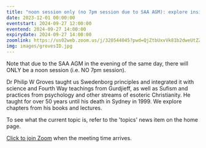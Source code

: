 ```yaml
---
title: "noon session only (no 7pm session due to SAA AGM): explore insights based on the work of Dr Philip Groves"
date: 2023-12-01 00:00:00
eventstart: 2024-09-27 12:00:00
eventend: 2024-09-27 14:00:00
expirydate: 2024-09-27 14:00:00
zoomlink: https://us02web.zoom.us/j/320544045?pwd=QjZtbUxvVk81b2dweUtZZTE3ZE9IZz09
img: images/grovesID.jpg
---
```


Note that due to the SAA AGM in the evening of the same day, there will ONLY be a noon session (i.e. NO 7pm session).

Dr Philip W Groves taught us Swedenborg principles and integrated it with science and Fourth Way teachings from Gurdjieff, as well as Sufism and practices from psychology and other streams of esoteric Christianity. He taught for over 50 years until his death in Sydney in 1999. We explore chapters from his books and lectures.

To see what the current topic is, refer to the 'topics' news item on the home page.

[Click to join Zoom](https://us02web.zoom.us/j/320544045?pwd=QjZtbUxvVk81b2dweUtZZTE3ZE9IZz09) when the meeting time arrives.